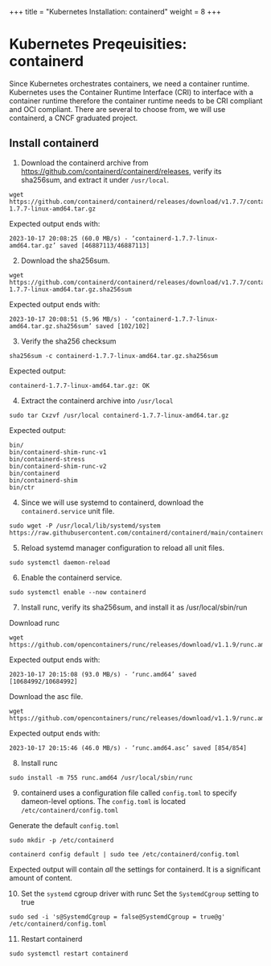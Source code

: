 +++
title = "Kubernetes Installation: containerd"
weight = 8
+++

# Kubernetes Preqeuisities: containerd

Since Kubernetes orchestrates containers, we need a container runtime.
Kubernetes uses the Container Runtime Interface (CRI) to interface with a container runtime therefore the container runtime needs to be CRI compliant and OCI compliant. There are several to choose from, we will use containerd, a CNCF graduated project.

## Install containerd

1. Download the containerd archive from https://github.com/containerd/containerd/releases, verify its sha256sum, and extract it under `/usr/local`.

```ctr:kubernetes
wget https://github.com/containerd/containerd/releases/download/v1.7.7/containerd-1.7.7-linux-amd64.tar.gz
```

Expected output ends with:

```shell
2023-10-17 20:08:25 (60.0 MB/s) - ‘containerd-1.7.7-linux-amd64.tar.gz’ saved [46887113/46887113]
```
2. Download the sha256sum.

```ctr:kubernetes
wget https://github.com/containerd/containerd/releases/download/v1.7.7/containerd-1.7.7-linux-amd64.tar.gz.sha256sum
```

Expected output ends with:
```shell
2023-10-17 20:08:51 (5.96 MB/s) - ‘containerd-1.7.7-linux-amd64.tar.gz.sha256sum’ saved [102/102]
```

3. Verify the sha256 checksum

```ctr:kubernetes
sha256sum -c containerd-1.7.7-linux-amd64.tar.gz.sha256sum
```

Expected output:

```shell
containerd-1.7.7-linux-amd64.tar.gz: OK
```

4. Extract the containerd archive into `/usr/local`

```ctr:kubernetes
sudo tar Cxzvf /usr/local containerd-1.7.7-linux-amd64.tar.gz
```

Expected output:

```shell
bin/
bin/containerd-shim-runc-v1
bin/containerd-stress
bin/containerd-shim-runc-v2
bin/containerd
bin/containerd-shim
bin/ctr
```

4. Since we will use systemd to containerd, download the `containerd.service` unit file.

```ctr:kubernetes
sudo wget -P /usr/local/lib/systemd/system https://raw.githubusercontent.com/containerd/containerd/main/containerd.service
```

5. Reload systemd manager configuration to reload all unit files.

```ctr:kubernetes
sudo systemctl daemon-reload
```

6. Enable the containerd service.

```ctr:kubernetes
sudo systemctl enable --now containerd
```

7. Install runc, verify its sha256sum, and install it as /usr/local/sbin/run

Download runc

```ctr:kubernetes
wget https://github.com/opencontainers/runc/releases/download/v1.1.9/runc.amd64
```

Expected output ends with:

```shell
2023-10-17 20:15:08 (93.0 MB/s) - ‘runc.amd64’ saved [10684992/10684992]
```

Download the asc file.

```ctr:kubernetes
wget https://github.com/opencontainers/runc/releases/download/v1.1.9/runc.amd64.asc
```

Expected output ends with:

```shell
2023-10-17 20:15:46 (46.0 MB/s) - ‘runc.amd64.asc’ saved [854/854]
```

8. Install runc

```ctr:kubernetes
sudo install -m 755 runc.amd64 /usr/local/sbin/runc
```

9. containerd uses a configuration file called `config.toml` to specify dameon-level options.
The `config.toml` is located `/etc/containerd/config.toml`

Generate the default `config.toml`

```ctr:kubernetes
sudo mkdir -p /etc/containerd
```

```ctr:kubernetes
containerd config default | sudo tee /etc/containerd/config.toml
```

Expected output will contain _all_ the settings for containerd. It is a significant amount of content.

10. Set the `systemd` cgroup driver with runc
Set the `SystemdCgroup` setting to true

```ctr:kubernetes
sudo sed -i 's@SystemdCgroup = false@SystemdCgroup = true@g' /etc/containerd/config.toml
```

11. Restart containerd

```ctr:kubernetes
sudo systemctl restart containerd
```